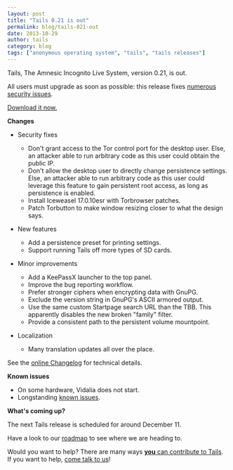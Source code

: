 ```yaml
---
layout: post
title: "Tails 0.21 is out"
permalink: blog/tails-021-out
date: 2013-10-29
author: tails
category: blog
tags: ["anonymous operating system", "tails", "tails releases"]
---
```


Tails, The Amnesic Incognito Live System, version 0.21, is out.

All users must upgrade as soon as possible: this release fixes [numerous security issues](https://tails.boum.org/security/Numerous_security_holes_in_0.20.1/).

[Download it now.](https://tails.boum.org/download/)

**Changes**

- Security fixes
  - Don't grant access to the Tor control port for the desktop user. Else, an attacker able to run arbitrary code as this user could obtain the public IP.
  - Don't allow the desktop user to directly change persistence settings. Else, an attacker able to run arbitrary code as this user could leverage this feature to gain persistent root access, as long as persistence is enabled.
  - Install Iceweasel 17.0.10esr with Torbrowser patches.
  - Patch Torbutton to make window resizing closer to what the design says.

- New features
  - Add a persistence preset for printing settings.
  - Support running Tails off more types of SD cards.

- Minor improvements
  - Add a KeePassX launcher to the top panel.
  - Improve the bug reporting workflow.
  - Prefer stronger ciphers when encrypting data with GnuPG.
  - Exclude the version string in GnuPG's ASCII armored output.
  - Use the same custom Startpage search URL than the TBB. This apparently disables the new broken "family" filter.
  - Provide a consistent path to the persistent volume mountpoint.

- Localization
  - Many translation updates all over the place.

See the [online Changelog](https://git-tails.immerda.ch/tails/plain/debian/changelog) for technical details.

**Known issues**

- On some hardware, Vidalia does not start.
- Longstanding [known issues](https://tails.boum.org/support/known_issues/).

**What's coming up?**

The next Tails release is scheduled for around December 11.

Have a look to our [roadmap](https://labs.riseup.net/code/projects/tails/roadmap) to see where we are heading to.

Would you want to help? There are many ways [**you** can contribute to Tails](https://tails.boum.org/contribute/). If you want to help, [come talk to us](https://tails.boum.org/support/)!

